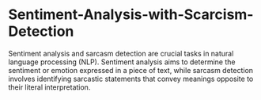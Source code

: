 # Sentiment-Analysis-with-Scarcism-Detection
Sentiment analysis and sarcasm detection are crucial tasks in natural language processing (NLP). Sentiment analysis aims to determine the sentiment or emotion expressed in a piece of text, while sarcasm detection involves identifying sarcastic statements that convey meanings opposite to their literal interpretation. 
